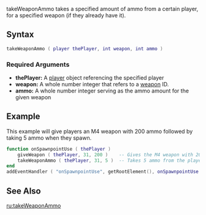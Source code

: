 takeWeaponAmmo takes a specified amount of ammo from a certain player, for a specified weapon (if they already have it).

Syntax
------

``` lua
takeWeaponAmmo ( player thePlayer, int weapon, int ammo )
```

### Required Arguments

-   **thePlayer:** A [player](/player.md "wikilink") object referencing the specified player
-   **weapon:** A whole number integer that refers to a [weapon](/weapon.md "wikilink") ID.
-   **ammo:** A whole number integer serving as the ammo amount for the given weapon

Example
-------

This example will give players an M4 weapon with 200 ammo followed by taking 5 ammo when they spawn.

``` lua
function onSpawnpointUse ( thePlayer )
    giveWeapon ( thePlayer, 31, 200 )    -- Gives the M4 weapon with 200 ammo to any player when they use a spawnpoint
    takeWeaponAmmo ( thePlayer, 31, 5 )  -- Takes 5 ammo from the player's M4
end
addEventHandler ( "onSpawnpointUse", getRootElement(), onSpawnpointUse )
```

See Also
--------

[ru:takeWeaponAmmo](/ru:takeWeaponAmmo.md "wikilink")
